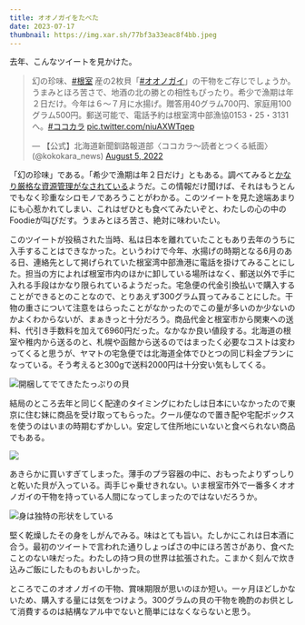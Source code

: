 ```yaml
---
title: オオノガイをたべた
date: 2023-07-17
thumbnail: https://img.xar.sh/77bf3a33eac8f4bb.jpeg
---
```


去年、こんなツイートを見かけた。

<blockquote class="twitter-tweet"><p lang="ja" dir="ltr">幻の珍味、<a href="https://twitter.com/hashtag/%E6%A0%B9%E5%AE%A4?src=hash&amp;ref_src=twsrc%5Etfw">#根室</a> 産の2枚貝「<a href="https://twitter.com/hashtag/%E3%82%AA%E3%82%AA%E3%83%8E%E3%82%AC%E3%82%A4?src=hash&amp;ref_src=twsrc%5Etfw">#オオノガイ</a>」の干物をご存じでしょうか。<br>うまみとほろ苦さで、地酒の北の勝との相性もぴったり。希少で漁期は年２日だけ。今年は６～７月に水揚げ。贈答用40グラム700円、家庭用100グラム500円。郵送可能で、電話予約は根室湾中部漁協0153・25・3131へ。<a href="https://twitter.com/hashtag/%E3%82%B3%E3%82%B3%E3%82%AB%E3%83%A9?src=hash&amp;ref_src=twsrc%5Etfw">#ココカラ</a> <a href="https://t.co/niuAXWTqep">pic.twitter.com/niuAXWTqep</a></p>&mdash; 【公式】北海道新聞釧路報道部〈ココカラ～読者とつくる紙面〉 (@kokokara_news) <a href="https://twitter.com/kokokara_news/status/1555468651041435648?ref_src=twsrc%5Etfw">August 5, 2022</a></blockquote> <script async src="https://platform.twitter.com/widgets.js" charset="utf-8"></script>

「幻の珍味」である。「希少で漁期は年２日だけ」ともある。調べてみると[かなり厳格な資源管理がなされている](https://www.asahi.com/articles/ASN7674FMN76IIPE01Q.html)ようだ。この情報だけ聞けば、それはもうとんでもなく珍重なシロモノであろうことがわかる。このツイートを見た途端あまりにも心惹かれてしまい、これはぜひとも食べてみたいぞと、わたしの心の中のFoodieが叫びだす。うまみとほろ苦さ、絶対に味わいたい。

このツイートが投稿された当時、私は日本を離れていたこともあり去年のうちに入手することはできなかった。というわけで今年、水揚げの時期となる6月のある日、連絡先として掲げられていた根室湾中部漁港に電話を掛けてみることにした。担当の方によれば根室市内のほかに卸している場所はなく、郵送以外で手に入れる手段はかなり限られているようだった。宅急便の代金引換払いで購入することができるとのことなので、とりあえず300グラム買ってみることにした。干物の重さについて注意をはらったことがなかったのでこの量が多いのか少ないのかよくわからないが、まぁきっと十分だろう。商品代金と根室市から関東への送料、代引き手数料を加えて6960円だった。なかなか良い値段する。北海道の根室や稚内から送るのと、札幌や函館から送るのではまったく必要なコストは変わってくると思うが、ヤマトの宅急便では北海道全体でひとつの同じ料金プランになっている。そう考えると300gで送料2000円は十分安い気もしてくる。

![開梱してでてきたたっぷりの貝](https://img.xar.sh/60c71bc13f81cb1c.jpeg)

結局のところ去年と同じく配達のタイミングにわたしは日本にいなかったので東京に住む妹に商品を受け取ってもらった。クール便なので置き配や宅配ボックスを使うのはいまの時期むずかしい。安定して住所地にいないと食べられない商品でもある。

![](https://img.xar.sh/ba7eaaa797556ee2.jpeg)

あきらかに買いすぎてしまった。薄手のプラ容器の中に、おもったよりずっしりと乾いた貝が入っている。両手じゃ乗せきれない。いま根室市外で一番多くオオノガイの干物を持っている人間になってしまったのではないだろうか。

![身は独特の形状をしている](https://img.xar.sh/77bf3a33eac8f4bb.jpeg)

堅く乾燥したその身をしがんでみる。味はとても旨い。たしかにこれは日本酒に合う。最初のツイートで言われた通りしょっぱさの中にほろ苦さがあり、食べたことのない味だった。わたしの持つ貝の世界は拡張された。こまかく刻んで炊き込みご飯にしたものもおいしかった。

ところでこのオオノガイの干物、賞味期限が思いのほか短い。一ヶ月ほどしかないため、購入する量には気をつけよう。300グラムの貝の干物を晩酌のお供として消費するのは結構なアル中でないと簡単にはなくならないと思う。
